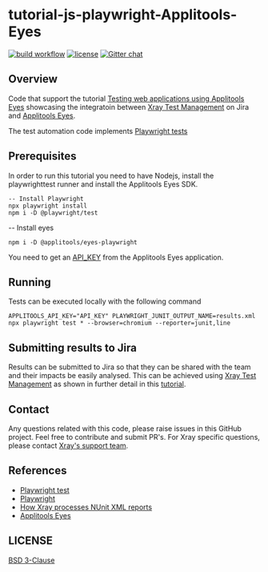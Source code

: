 # tutorial-js-playwright-Applitools-Eyes
[![build workflow](https://github.com/Xray-App/tutorial-js-playwright-Applitools-Eyes/actions/workflows/main_cloud.yml/badge.svg)](https://github.com/Xray-App/tutorial-js-playwright-Applitools-Eyes/actions/workflows/main_cloud.yml)
[![license](https://img.shields.io/badge/License-BSD%203--Clause-green.svg)](https://opensource.org/licenses/BSD-3-Clause)
[![Gitter chat](https://badges.gitter.im/gitterHQ/gitter.png)](https://gitter.im/Xray-App/community)

## Overview
Code that support the tutorial [Testing web applications using Applitools Eyes](https://docs.getxray.app/display/XRAYCLOUD/Testing+web+applications+using+Applitools+Eyes) showcasing the integratoin between [Xray Test Management](https://www.getxray.app/) on Jira and [Applitools Eyes](https://applitools.com/products-eyes/).

The test automation code implements [Playwright tests](https://playwright.dev/docs/test-intro/)

## Prerequisites
In order to run this tutorial you need to have Nodejs, install the playwrighttest runner and install the Applitools Eyes SDK.
```
-- Install Playwright
npx playwright install
npm i -D @playwright/test
```
-- Install eyes
```
npm i -D @applitools/eyes-playwright
```
You need to get an [API_KEY](https://applitools.com/docs/topics/overview/obtain-api-key.html?Highlight=api%20key) from the Applitools Eyes application.

## Running
Tests can be executed locally with the following command
```
APPLITOOLS_API_KEY="API_KEY" PLAYWRIGHT_JUNIT_OUTPUT_NAME=results.xml npx playwright test * --browser=chromium --reporter=junit,line
```

## Submitting results to Jira

Results can be submitted to Jira so that they can be shared with the team and their impacts be easily analysed.
This can be achieved using [Xray Test Management](https://www.getxray.app/) as shown in further detail in this [tutorial](https://docs.getxray.app/display/XRAYCLOUD/Testing+web+applications+using+Applitools+Eyes).

## Contact

Any questions related with this code, please raise issues in this GitHub project. Feel free to contribute and submit PR's.
For Xray specific questions, please contact [Xray's support team](https://jira.xpand-it.com/servicedesk/customer/portal/2).

## References

- [Playwright test](https://playwright.dev/docs/test-intro/)
- [Playwright](https://playwright.dev/)
- [How Xray processes NUnit XML reports](https://docs.getxray.app/display/XRAYCLOUD/Taking+advantage+of+NUnit+XML+reports)
- [Applitools Eyes](https://applitools.com/products-eyes/)


## LICENSE

[BSD 3-Clause](LICENSE)